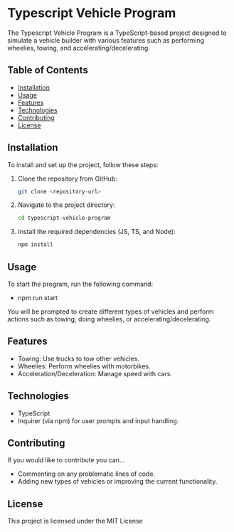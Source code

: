 # Typescript Vehicle Program

The Typescript Vehicle Program is a TypeScript-based project designed to simulate a vehicle builder with various features such as performing wheelies, towing, and accelerating/decelerating.

## Table of Contents
- [Installation](#installation)
- [Usage](#usage)
- [Features](#features)
- [Technologies](#technologies)
- [Contributing](#contributing)
- [License](#license)

## Installation

To install and set up the project, follow these steps:

1. Clone the repository from GitHub:
   ```bash
   git clone <repository-url>
   ```
2. Navigate to the project directory:
   ```bash
   cd typescript-vehicle-program
   ```
3. Install the required dependencies (JS, TS, and Node):
   ```bash
   npm install
   ```

## Usage

To start the program, run the following command:

- npm run start


You will be prompted to create different types of vehicles and perform actions such as towing, doing wheelies, or accelerating/decelerating.

## Features

- Towing: Use trucks to tow other vehicles.
- Wheelies: Perform wheelies with motorbikes.
- Acceleration/Deceleration: Manage speed with cars.

## Technologies

- TypeScript
- Inquirer (via npm) for user prompts and input handling.

## Contributing

If you would like to contribute you can...

- Commenting on any problematic lines of code.
- Adding new types of vehicles or improving the current functionality.

## License

This project is licensed under the MIT License